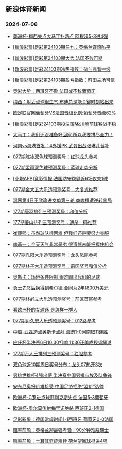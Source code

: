 ## 新浪体育新闻 
### 2024-07-06

+ [美洲杯-梅西失点大马丁扑两点 阿根廷5-3进4强](https://sports.sina.com.cn/global/others/2024-07-05/doc-inccaaeq6654115.shtml)

+ [[新浪彩票]足彩第24103期任九：英格兰谨慎防平](https://sports.sina.com.cn/l/2024-07-05/doc-incazrqw2290702.shtml)

+ [[新浪彩票]足彩第24103期大势:法国不败可期](https://sports.sina.com.cn/l/2024-07-05/doc-incazrqu6792771.shtml)

+ [[新浪彩票]足彩24103期冷热指数：荷兰高看一线](https://sports.sina.com.cn/l/2024-07-05/doc-incazrqw2292630.shtml)

+ [[新浪彩票]足彩第24103期盈亏指数：町田主场可信](https://sports.sina.com.cn/l/2024-07-05/doc-incazrqw2292001.shtml)

+ [竞彩大势：西班牙不败 法国或不敌葡萄牙](https://sports.sina.com.cn/l/2024-07-05/doc-incayivk7390177.shtml)

+ [梅西：射丢点球很生气 布迪总是能关键时刻站出来](https://sports.sina.com.cn/global/others/2024-07-05/doc-inccahnn6570223.shtml)

+ [欧足联官网葡萄牙VS法国晋级比例:葡萄牙晋级62%](https://sports.sina.com.cn/l/2024-07-05/doc-incaycpn7467008.shtml)

+ [[新浪彩票]足彩24103期投注策略:川崎前锋客战不稳](https://sports.sina.com.cn/l/2024-07-05/doc-incazrqu6794012.shtml)

+ [大马丁：我们还没准备好回家 所以我要拼尽全力！](https://sports.sina.com.cn/global/others/2024-07-05/doc-inccahnn6564353.shtml)

+ [河南vs海港首发：4外援PK 武磊出战张琳芃替补](https://sports.sina.com.cn/china/j/2024-07-05/doc-inccaxke6423671.shtml)

+ [077期陈冰双色球预测奖号：红球龙头参考](https://sports.sina.com.cn/l/2024-07-05/doc-inccahnn6592686.shtml)

+ [077期孟雨双色球预测奖号：蓝球走势分析](https://sports.sina.com.cn/l/2024-07-05/doc-inccahnq2085582.shtml)

+ [[小炮APP]竞彩情报:法国防守稳健近6场仅失1球](https://sports.sina.com.cn/l/2024-07-05/doc-incazvws6718731.shtml)

+ [077期金大玄大乐透预测奖号：大复式推荐](https://sports.sina.com.cn/l/2024-07-05/doc-inccahnn6595234.shtml)

+ [温网第4日王欣瑜进女单第三轮 商竣程遭逆转出局](https://sports.sina.com.cn/tennis/china/2024-07-05/doc-incazrqw2296141.shtml)

+ [177期唐羽排列三预测奖号：和值分析](https://sports.sina.com.cn/l/2024-07-05/doc-inccanun1978933.shtml)

+ [177期姜山排列三预测奖号：通杀一码推荐](https://sports.sina.com.cn/l/2024-07-05/doc-inccanuk6483012.shtml)

+ [崔康熙：虽然球队很困难 但我们还是要努力克服](https://sports.sina.com.cn/china/j/2024-07-05/doc-inccaxkh1929416.shtml)

+ [南基一：今天天气非常恶劣 很遗憾未能把握住机会](https://sports.sina.com.cn/china/j/2024-07-05/doc-inccccse1840943.shtml)

+ [077期孔阳大乐透预测奖号：龙头凤尾参考](https://sports.sina.com.cn/l/2024-07-05/doc-inccahnn6595723.shtml)

+ [077期林子大乐透预测奖号：前区奖号和值分析](https://sports.sina.com.cn/l/2024-07-05/doc-inccahnn6601165.shtml)

+ [奥斯卡：场地条件限制 很难踢出我们的足球](https://sports.sina.com.cn/china/j/2024-07-05/doc-inccccse1830666.shtml)

+ [勇士先签后换得到希尔德 合同为2年1800万美元](https://sports.sina.com.cn/basketball/nba/2024-07-05/doc-inccccsa6348846.shtml)

+ [077期林必立大乐透预测奖号：前区首尾参考](https://sports.sina.com.cn/l/2024-07-05/doc-inccahnn6600811.shtml)

+ [看欧洲杯的女球迷 是怎样一群人](https://sports.sina.com.cn/g/pl/2024-07-05/doc-inccahnn6569070.shtml)

+ [077期迈久忠大乐透预测奖号：012路参考](https://sports.sina.com.cn/l/2024-07-05/doc-inccahnn6599107.shtml)

+ [中超-武磊造点奥斯卡点射 海港1-0河南取11连胜](https://sports.sina.com.cn/china/j/2024-07-05/doc-inccccsa6325806.shtml)

+ [应氏杯半决赛6日10:30打响 11:30汪美成视频解说](https://sports.sina.com.cn/go/2024-07-05/doc-inccatak1960463.shtml)

+ [177期万人王排列三预测奖号：独胆参考](https://sports.sina.com.cn/l/2024-07-05/doc-inccanuk6482116.shtml)

+ [双色球近10期周日奖号分布：龙头07热开3次](https://sports.sina.com.cn/l/2024-07-05/doc-inccaaes2148635.shtml)

+ [男排世挑杯4强出炉 半决赛中国男排与埃及队争锋](https://sports.sina.com.cn/others/volleyball/2024-07-05/doc-inccaxke6454041.shtml)

+ [安东尼奥报价难接受  中国足协拒绝“溢价”选帅](https://sports.sina.com.cn/china/2024-07-05/doc-inccanuk6505291.shtml)

+ [欧洲杯-C罗进点球菲利克斯失点 法国5-3葡萄牙](https://sports.sina.com.cn/g/pl/2024-07-06/doc-incccyvu1495379.shtml)

+ [欧洲杯-奥尔莫传射梅里诺绝杀 西班牙2-1德国](https://sports.sina.com.cn/g/laliga/2024-07-06/doc-incccyvs5994306.shtml)

+ [足彩彩果：德国常规时间1-1西班牙 葡萄牙0-0法国](https://sports.sina.com.cn/l/2024-07-06/doc-incccyvs6005497.shtml)

+ [赔率前瞻：英格兰迎最强考验！90分钟难胜瑞士](https://sports.sina.com.cn/l/2024-07-06/doc-inccatak1979578.shtml)

+ [赔率前瞻：土耳其奇迹难续 荷兰望赢球挺进4强](https://sports.sina.com.cn/l/2024-07-06/doc-incccyvs5997267.shtml)

